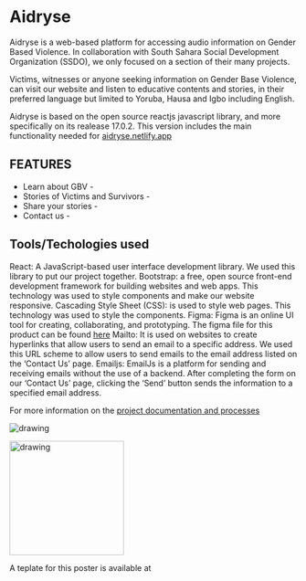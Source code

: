 # Aidryse

Aidryse is a web-based platform for accessing audio information on Gender Based Violence. In collaboration with South Sahara Social Development Organization (SSDO), we only focused on a section of their many projects.

Victims, witnesses or anyone seeking information on Gender Base Violence, can visit our website and listen to educative contents and stories, in their preferred language but limited to Yoruba, Hausa and Igbo including English.

Aidryse is based on the open source reactjs javascript library, and more specifically on its realease 17.0.2. This version includes the main functionality needed for [aidryse.netlify.app](https://aidryse.netlify.app/)

## FEATURES

- Learn about GBV -
- Stories of Victims and Survivors -
- Share your stories -
- Contact us -

## Tools/Techologies used

React: A JavaScript-based user interface development library. We used this library to put our project together.
Bootstrap: a free, open source front-end development framework for building websites and web apps.
This technology was used to style components and make our website responsive.
Cascading Style Sheet (CSS): is used to style web pages. This technology was used to style the components.
Figma: Figma is an online UI tool for creating, collaborating, and prototyping. The figma file for this product can be found [here](https://www.figma.com/file/TIu5Qiin1HmEDP6dxsnFmi/Shecode?node-id=0%3A1)
Mailto: It is used on websites to create hyperlinks that allow users to send an email to a specific address. We used this URL scheme to allow users to send emails to the email address listed on the ‘Contact Us’ page.
Emailjs: EmailJs is a platform for sending and receiving emails without the use of a backend. After completing the form on our ‘Contact Us’ page, clicking the ‘Send’ button sends the information to a specified email address.

For more information on the [project documentation and processes](https://link.medium.com/kocr7zzGyub)

![drawing](drawing.jpg)

<img src="drawing.jpg" alt="drawing" width="200"/>

A teplate for this poster is available at []()
